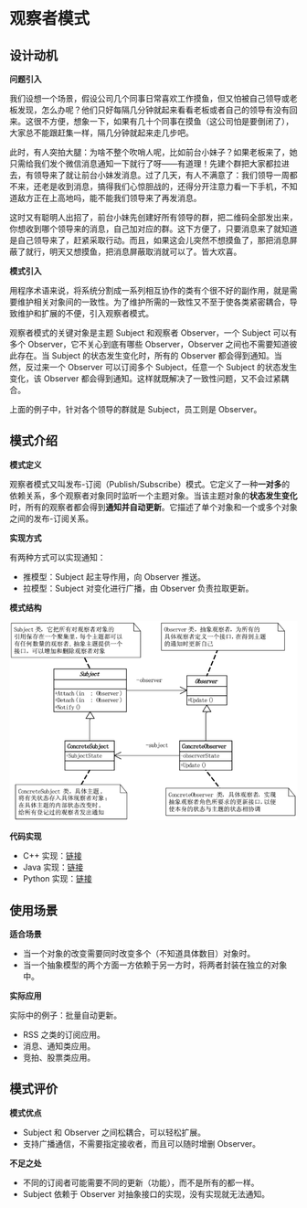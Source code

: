 # 观察者模式

## 设计动机

**问题引入**

我们设想一个场景，假设公司几个同事日常喜欢工作摸鱼，但又怕被自己领导或老板发现，怎么办呢？他们只好每隔几分钟就起来看看老板或者自己的领导有没有回来。这很不方便，想象一下，如果有几十个同事在摸鱼（这公司怕是要倒闭了），大家总不能跟赶集一样，隔几分钟就起来走几步吧。

此时，有人突拍大腿：为啥不整个吹哨人呢，比如前台小妹子？如果老板来了，她只需给我们发个微信消息通知一下就行了呀——有道理！先建个群把大家都拉进去，有领导来了就让前台小妹发消息。过了几天，有人不满意了：我们领导一周都不来，还老是收到消息，搞得我们心惊胆战的，还得分开注意力看一下手机，不知道敌方正在上高地吗，能不能我们领导来了再发消息。

这时又有聪明人出招了，前台小妹先创建好所有领导的群，把二维码全部发出来，你想收到哪个领导来的消息，自己加对应的群。这下方便了，只要消息来了就知道是自己领导来了，赶紧采取行动。而且，如果这会儿突然不想摸鱼了，那把消息屏蔽了就行，明天又想摸鱼，把消息屏蔽取消就可以了。皆大欢喜。

**模式引入**

用程序术语来说，将系统分割成一系列相互协作的类有个很不好的副作用，就是需要维护相关对象间的一致性。为了维护所需的一致性又不至于使各类紧密耦合，导致维护和扩展的不便，引入观察者模式。

观察者模式的关键对象是主题 Subject 和观察者 Observer，一个 Subject 可以有多个 Observer，它不关心到底有哪些 Observer，Observer 之间也不需要知道彼此存在。当 Subject 的状态发生变化时，所有的 Observer 都会得到通知。当然，反过来一个 Observer 可以订阅多个 Subject，任意一个 Subject 的状态发生变化，该 Observer 都会得到通知。这样就既解决了一致性问题，又不会过紧耦合。

上面的例子中，针对各个领导的群就是 Subject，员工则是 Observer。

## 模式介绍

**模式定义**

观察者模式又叫发布-订阅（Publish/Subscribe）模式。它定义了一种**一对多**的依赖关系，多个观察者对象同时监听一个主题对象。当该主题对象的**状态发生变化**时，所有的观察者都会得到**通知并自动更新**。它描述了单个对象和一个或多个对象之间的发布-订阅关系。

**实现方式**

有两种方式可以实现通知：

- 推模型：Subject 起主导作用，向 Observer 推送。
- 拉模型：Subject 对变化进行广播，由 Observer 负责拉取更新。

**模式结构**

![](img/observer/observer.jpeg)

**代码实现**

- C++ 实现：[链接](https://github.com/datawhalechina/sweetalk-design-pattern/tree/main/src/design_patterns/cpp/observer)
- Java 实现：[链接](https://github.com/datawhalechina/sweetalk-design-pattern/tree/main/src/design_patterns/java/observer)
- Python 实现：[链接](https://github.com/datawhalechina/sweetalk-design-pattern/tree/main/src/design_patterns/python/observer)

## 使用场景

**适合场景**

- 当一个对象的改变需要同时改变多个（不知道具体数目）对象时。
- 当一个抽象模型的两个方面一方依赖于另一方时，将两者封装在独立的对象中。

**实际应用**

实际中的例子：批量自动更新。

- RSS 之类的订阅应用。
- 消息、通知类应用。
- 竞拍、股票类应用。

## 模式评价

**模式优点**

- Subject 和 Observer 之间松耦合，可以轻松扩展。
- 支持广播通信，不需要指定接收者，而且可以随时增删 Observer。

**不足之处**

- 不同的订阅者可能需要不同的更新（功能），而不是所有的都一样。
- Subject 依赖于 Observer 对抽象接口的实现，没有实现就无法通知。



